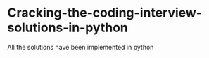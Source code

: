 # Cracking-the-coding-interview-solutions-in-python
All the solutions have been implemented in python
